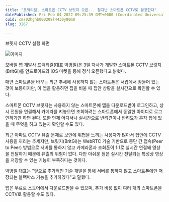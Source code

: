 ```yaml
---
title: "프랙티컬, 스마트폰 CCTV 브릿지 오픈... 철지난 스마트폰 CCTV로 활용한다"
datePublished: Fri Feb 04 2022 09:25:39 GMT+0000 (Coordinated Universal Time)
cuid: cm702hghb000208l4430y80m8
slug: 3267

---
```



브릿지 CCTV 실행 화면

![이미지](https://cdn.hashnode.com/res/hashnode/image/upload/v1739253258690/cefc9f80-3598-4a4a-a852-ee4548b024da.jpeg)

모바일 앱 개발사 프랙티컬(대표 박병일)은 3일 자사가 개발한 스마트폰 CCTV 브릿지(BritGi)를 안드로이드와 iOS 마켓을 통해 정식 오픈했다고 밝혔다.

매년 스마트폰을 바꾸는 최근 추세에 사용하지 않는 스마트폰은 서랍에서 잠들어 있는 것이 보통이지만, 이 앱을 활용하면 집을 비울 때 집안 상황을 실시간으로 확인할 수 있다.

스마트폰 CCTV 브릿지는 사용하지 않는 스마트폰에 앱을 다운로드받아 로그인하고, 상시 전원을 연결해서 카메라를 켜놓으면 조회하려는 스마트폰에서 동일한 아이디로 로그인하기만 하면 된다. 또한 언제 어디서나 실시간으로 반려견이나 반려묘가 혼자 집에 있을 때 무엇을 하고 있는지 확인할 수도 있다.

최근 아파트 CCTV 유출 문제로 보안에 위협을 느끼는 사용자가 많아서 집안에 CCTV 사용을 꺼리는 추세지만, 브릿지(BritGi)는 WebRTC 기술 기반으로 종단 간 접속(Peer to Peer) 방법으로 서버를 통하지 않고 카메라폰과 조회폰이 1:1로 실시간 연결돼 영상을 전달하기 때문에 유출의 위험이 없다. 다만 아쉬운 점은 실시간 전달되는 특성상 영상을 저장할 수 있는 기능이 부족하다는 것이다.

박병일 대표는 "앞으로 추가적인 기술 개발을 통해 서버를 통하지 않고 스마트폰에만 저장되는 블랙박스 기능을 추가하겠다"고 말했다.

앱은 무료로 스토어에서 다운로드받을 수 있으며, 추가 비용 없이 여러 개의 스마트폰을 CCTV로 활용할 수도 있다.
